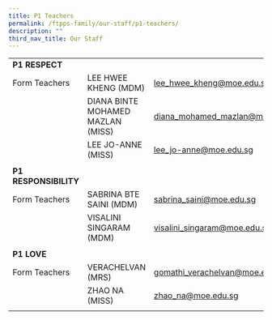 ```yaml
---
title: P1 Teachers
permalink: /ftpps-family/our-staff/p1-teachers/
description: ""
third_nav_title: Our Staff
---
```

|  |  |  |
|---|---|---|
| **P1 RESPECT** |  |  |
|  Form Teachers |  LEE HWEE KHENG (MDM) |  [lee_hwee_kheng@moe.edu.sg](mailto:lee_hwee_kheng@moe.edu.sg) |
|   |  DIANA BINTE MOHAMED MAZLAN (MISS) |  [diana_mohamed_mazlan@moe.edu.sg](mailto:diana_mohamed_mazlan@moe.edu.sg) |
|  |  LEE JO-ANNE (MISS) |  [lee_jo-anne@moe.edu.sg](mailto:lee_jo-anne@moe.edu.sg) |
|   |   |   |
|  **P1 RESPONSIBILITY** |  |  |
|  Form Teachers |  SABRINA BTE SAINI (MDM) |  [sabrina_saini@moe.edu.sg](mailto:sabrina_saini@moe.edu.sg) |
|   |  VISALINI SINGARAM (MDM) |  [visalini_singaram@moe.edu.sg](mailto:visalini_singaram@moe.edu.sg) |
|   |   |   |
|  **P1 LOVE** |  |  |
|  Form Teachers |  VERACHELVAN (MRS) |  [gomathi_verachelvan@moe.edu.sg](mailto:gomathi_verachelvan@moe.edu.sg) |
|   | ZHAO NA (MISS) |  [zhao_na@moe.edu.sg](mailto:zhao_na@moe.edu.sg) |
|   |   |   |